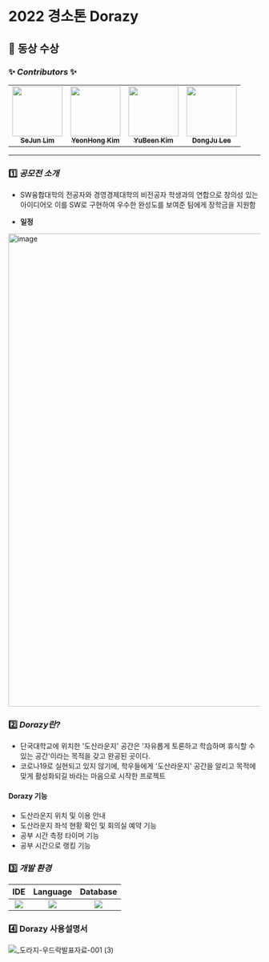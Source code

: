# 2022 경소톤 Dorazy

## 🥉 동상 수상
  
  
### ✨ _Contributors_ ✨  
  
<!-- ALL-CONTRIBUTORS-LIST:START - Do not remove or modify this section -->
<!-- prettier-ignore-start -->
<!-- markdownlint-disable -->
<table>
  <tr>
    <td align="center"><a href="https://github.com/WaRoong2"><img src="https://avatars.githubusercontent.com/u/57708892?v=44" width="100px;" alt=""/><br /><sub><b>SeJun Lim</b></sub></a><br />
    <td align="center"><a href="https://github.com/kimyeonhong00"><img src="https://avatars.githubusercontent.com/u/63278864?v=4" width="100px;" alt=""/><br /><sub><b>YeonHong Kim</b></sub></a><br />
    <td align="center"><a href="https://github.com/dbqls200"><img src="https://avatars.githubusercontent.com/u/87077859?v=4" width="100px;" alt=""/><br /><sub><b>YuBeen Kim</b></sub></a><br />
    <td align="center"><a href="https://github.com/Lee-Coderrr"><img src="https://avatars.githubusercontent.com/u/80030418?v=4" width="100px;" alt=""/><br /><sub><b>DongJu Lee</b></sub></a><br />
</table>  

---

### 1️⃣ _공모전 소개_
- SW융합대학의 전공자와 경영경제대학의 비전공자 학생과의 연합으로 창의성 있는 아이디어오 이를 SW로 구현하여 우수한 완성도를 보여준 팀에게 장학금을 지원함
  
 
   
- **일정**  
<img width="946" alt="image" src="https://user-images.githubusercontent.com/87077859/215060431-8efa64c5-0f7d-4cb9-9dc7-074552a3b8bb.png">
  
### 2️⃣ _Dorazy란?_  
  
  
- 단국대학교에 위치한 '도산라운지' 공간은 '자유롭게 토론하고 학습하며 휴식할 수 있는 공간'이라는 목적을 갖고 완공된 곳이다.
- 코로나19로 실현되고 있지 않기에, 학우들에게 '도산라운지' 공간을 알리고 목적에 맞게 활성화되길 바라는 마음으로 시작한 프로젝트

#### Dorazy 기능
- 도산라운지 위치 및 이용 안내
- 도산라운지 좌석 현황 확인 및 회의실 예약 기능
- 공부 시간 측정 타이머 기능
- 공부 시간으로 랭킹 기능
  
  
  
### 3️⃣ _개발 환경_  
  
  
| IDE | Language | Database |
|:---:|:---:|:---:|
|<img src="https://img.shields.io/badge/AndroidStudio-3DDC84?style=flat-square&logo=AndroidStudio&logoColor=white"/>|<img src="https://img.shields.io/badge/Java-007396?style=flat-square&logo=Java&logoColor=white"/>|<img src="https://img.shields.io/badge/Firebase-FFCA28?style=flat-square&logo=Firebase&logoColor=white"/>|


  
### 4️⃣ Dorazy 사용설명서

![_도라지-우드락발표자료-001 (3)](https://user-images.githubusercontent.com/87077859/215061094-6b72ec52-0713-4ebf-81a5-744469bb7fd1.jpg)
